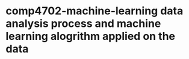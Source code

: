 # comp4702-machine-learning data analysis process and machine learning alogrithm applied on the data
